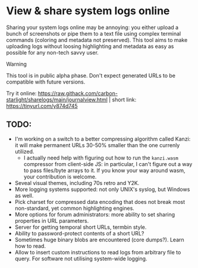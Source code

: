 # View &amp; share system logs online

Sharing your system logs online may be annoying: you either upload a bunch of screenshots or pipe them to a text file using complex terminal commands (coloring and metadata not preserved). This tool aims to make uploading logs without loosing highlighting and metadata as easy as possible for any non-tech savvy user.

> [!WARNING]
> This tool is in public alpha phase. Don't expect generated URLs to be compatible with future versions.

Try it online: https://raw.githack.com/carbon-starlight/sharelogs/main/journalview.html | short link: https://tinyurl.com/y874d745


## TODO: 
* I'm working on a switch to a better compressing algorithm called Kanzi: it will make permanent URLs 30-50% smaller than the one currenly utilized.
  - I actually need help with figuring out how to run the `kanzi.wasm` compressor from client-side JS: in particular, I can't figure out a way to pass files/byte arrays to it. If you know your way around wasm, your contribution is welcome.
* Seveal visual themes, including 70s retro and Y2K.
* More logging systems supported: not only UNIX's syslog, but Windows as well.
* Pick charset for compressed data encoding that does not break most non-standard, yet common highlighting engines.
* More options for forum administrators: more ability to set sharing properties in URL parameters.
* Server for getting temporal short URLs, termbin style.
* Ability to password-protect contents of a short URL?
* Sometimes huge binary blobs are encountered (core dumps?). Learn how to read.
* Allow to insert custom instructions to read logs from arbitrary file to query. For software not utilising system-wide logging.
